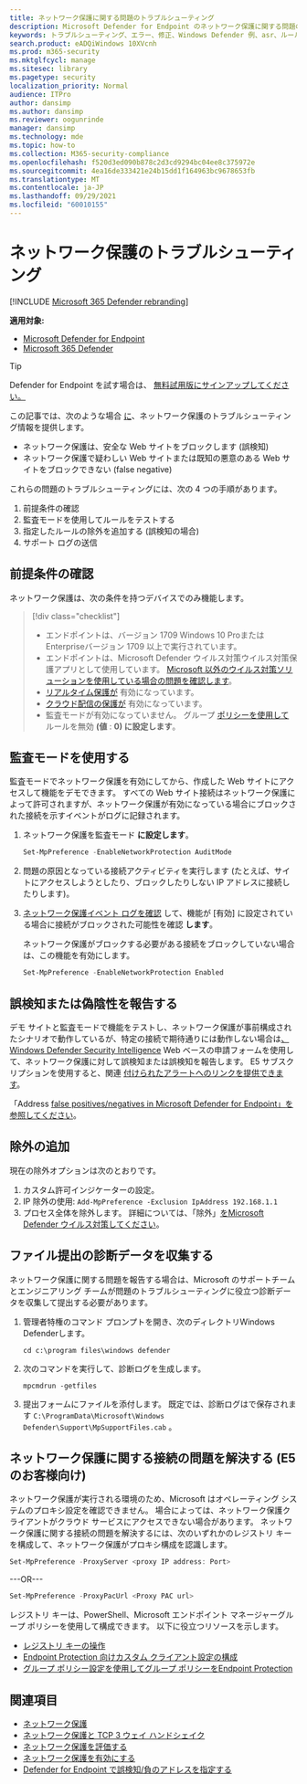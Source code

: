 ```yaml
---
title: ネットワーク保護に関する問題のトラブルシューティング
description: Microsoft Defender for Endpoint のネットワーク保護に関する問題のトラブルシューティングを行うリソースとサンプル コード。
keywords: トラブルシューティング、エラー、修正、Windows Defender 例、asr、ルール、ヒップ、トラブルシューティング、監査、除外、誤検知、破損、ブロック、Microsoft Defender for Endpoint
search.product: eADQiWindows 10XVcnh
ms.prod: m365-security
ms.mktglfcycl: manage
ms.sitesec: library
ms.pagetype: security
localization_priority: Normal
audience: ITPro
author: dansimp
ms.author: dansimp
ms.reviewer: oogunrinde
manager: dansimp
ms.technology: mde
ms.topic: how-to
ms.collection: M365-security-compliance
ms.openlocfilehash: f520d3ed090b878c2d3cd9294bc04ee8c375972e
ms.sourcegitcommit: 4ea16de333421e24b15dd1f164963bc9678653fb
ms.translationtype: MT
ms.contentlocale: ja-JP
ms.lasthandoff: 09/29/2021
ms.locfileid: "60010155"
---
```

# <a name="troubleshoot-network-protection"></a>ネットワーク保護のトラブルシューティング

[!INCLUDE [Microsoft 365 Defender rebranding](../../includes/microsoft-defender.md)]

**適用対象:**
- [Microsoft Defender for Endpoint](https://go.microsoft.com/fwlink/p/?linkid=2154037)
- [Microsoft 365 Defender](https://go.microsoft.com/fwlink/?linkid=2118804)

> [!TIP]
> Defender for Endpoint を試す場合は、 [無料試用版にサインアップしてください。](https://signup.microsoft.com/create-account/signup?products=7f379fee-c4f9-4278-b0a1-e4c8c2fcdf7e&ru=https://aka.ms/MDEp2OpenTrial?ocid=docs-wdatp-pullalerts-abovefoldlink)

この記事では、次のような場合 [に](network-protection.md)、ネットワーク保護のトラブルシューティング情報を提供します。

- ネットワーク保護は、安全な Web サイトをブロックします (誤検知)
- ネットワーク保護で疑わしい Web サイトまたは既知の悪意のある Web サイトをブロックできない (false negative)

これらの問題のトラブルシューティングには、次の 4 つの手順があります。

1. 前提条件の確認
2. 監査モードを使用してルールをテストする
3. 指定したルールの除外を追加する (誤検知の場合)
4. サポート ログの送信

## <a name="confirm-prerequisites"></a>前提条件の確認

ネットワーク保護は、次の条件を持つデバイスでのみ機能します。

> [!div class="checklist"]
>
> - エンドポイントは、バージョン 1709 Windows 10 ProまたはEnterpriseバージョン 1709 以上で実行されています。
> - エンドポイントは、Microsoft Defender ウイルス対策ウイルス対策保護アプリとして使用しています。 [Microsoft 以外のウイルス対策ソリューションを使用している場合の問題を確認します](/windows/security/threat-protection/microsoft-defender-antivirus/microsoft-defender-antivirus-compatibility)。
> - [リアルタイム保護が](/windows/security/threat-protection/microsoft-defender-antivirus/configure-real-time-protection-microsoft-defender-antivirus) 有効になっています。
> - [クラウド配信の保護が](/windows/security/threat-protection/microsoft-defender-antivirus/enable-cloud-protection-microsoft-defender-antivirus) 有効になっています。
> - 監査モードが有効になっていません。 グループ [ポリシーを使用して](enable-network-protection.md#group-policy) ルールを無効 **(値** : **0) に設定します**。

## <a name="use-audit-mode"></a>監査モードを使用する

監査モードでネットワーク保護を有効にしてから、作成した Web サイトにアクセスして機能をデモできます。 すべての Web サイト接続はネットワーク保護によって許可されますが、ネットワーク保護が有効になっている場合にブロックされた接続を示すイベントがログに記録されます。

1. ネットワーク保護を監査モード **に設定します**。

   ```PowerShell
   Set-MpPreference -EnableNetworkProtection AuditMode
   ```

2. 問題の原因となっている接続アクティビティを実行します (たとえば、サイトにアクセスしようとしたり、ブロックしたりしない IP アドレスに接続したりします)。

3. [ネットワーク保護イベント ログを確認](network-protection.md#review-network-protection-events-in-windows-event-viewer) して、機能が [有効] に設定されている場合に接続がブロックされた可能性を確認 **します**。

   ネットワーク保護がブロックする必要がある接続をブロックしていない場合は、この機能を有効にします。

   ```PowerShell
   Set-MpPreference -EnableNetworkProtection Enabled
   ```

## <a name="report-a-false-positive-or-false-negative"></a>誤検知または偽陰性を報告する

デモ サイトと監査モードで機能をテストし、ネットワーク保護が事前構成されたシナリオで動作しているが、特定の接続で期待通りには動作しない場合は[、Windows Defender Security Intelligence](https://www.microsoft.com/wdsi/filesubmission) Web ベースの申請フォームを使用して、ネットワーク保護に対して誤検知または誤検知を報告します。 E5 サブスクリプションを使用すると、関連 [付けられたアラートへのリンクを提供できます](alerts-queue.md)。

「Address [false positives/negatives in Microsoft Defender for Endpoint」を参照してください](defender-endpoint-false-positives-negatives.md)。

## <a name="add-exclusions"></a>除外の追加
現在の除外オプションは次のとおりです。

1.  カスタム許可インジケーターの設定。
2.  IP 除外の使用: `Add-MpPreference -Exclusion IpAddress 192.168.1.1`
3.  プロセス全体を除外します。 詳細については、「除外」[をMicrosoft Defender ウイルス対策してください](configure-exclusions-microsoft-defender-antivirus.md)。 


## <a name="collect-diagnostic-data-for-file-submissions"></a>ファイル提出の診断データを収集する

ネットワーク保護に関する問題を報告する場合は、Microsoft のサポートチームとエンジニアリング チームが問題のトラブルシューティングに役立つ診断データを収集して提出する必要があります。

1. 管理者特権のコマンド プロンプトを開き、次のディレクトリWindows Defenderします。

   ```console
   cd c:\program files\windows defender
   ```

2. 次のコマンドを実行して、診断ログを生成します。

   ```console
   mpcmdrun -getfiles
   ```

3. 提出フォームにファイルを添付します。 既定では、診断ログはで保存されます `C:\ProgramData\Microsoft\Windows Defender\Support\MpSupportFiles.cab` 。

## <a name="resolve-connectivity-issues-with-network-protection-for-e5-customers"></a>ネットワーク保護に関する接続の問題を解決する (E5 のお客様向け)

ネットワーク保護が実行される環境のため、Microsoft はオペレーティング システムのプロキシ設定を確認できません。 場合によっては、ネットワーク保護クライアントがクラウド サービスにアクセスできない場合があります。 ネットワーク保護に関する接続の問題を解決するには、次のいずれかのレジストリ キーを構成して、ネットワーク保護がプロキシ構成を認識します。

```powershell
Set-MpPreference -ProxyServer <proxy IP address: Port>
```

---OR---

```powershell
Set-MpPreference -ProxyPacUrl <Proxy PAC url>
```

レジストリ キーは、PowerShell、Microsoft エンドポイント マネージャーグループ ポリシーを使用して構成できます。 以下に役立つリソースを示します。

- [レジストリ キーの操作](/powershell/scripting/samples/working-with-registry-keys)
- [Endpoint Protection 向けカスタム クライアント設定の構成](/mem/configmgr/protect/deploy-use/endpoint-protection-configure-client)
- [グループ ポリシー設定を使用してグループ ポリシーをEndpoint Protection](/mem/configmgr/protect/deploy-use/endpoint-protection-group-policies)

## <a name="see-also"></a>関連項目

- [ネットワーク保護](network-protection.md)
- [ネットワーク保護と TCP 3 ウェイ ハンドシェイク](network-protection.md#network-protection-and-the-tcp-three-way-handshake)
- [ネットワーク保護を評価する](evaluate-network-protection.md)
- [ネットワーク保護を有効にする](enable-network-protection.md)
- [Defender for Endpoint で誤検知/負のアドレスを指定する](defender-endpoint-false-positives-negatives.md)
